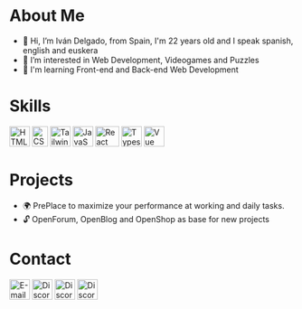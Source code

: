 # About Me
* 👋 Hi, I’m Iván Delgado, from Spain, I'm 22 years old and I speak spanish, english and euskera
* 👀 I’m interested in Web Development, Videogames and Puzzles
* 🧠 I'm learning Front-end and Back-end Web Development

# Skills

<p align="left">
<a href="https://developer.mozilla.org/en-US/docs/Glossary/HTML5" target="_blank" rel="noreferrer"><img src="https://upload.wikimedia.org/wikipedia/commons/thumb/6/61/HTML5_logo_and_wordmark.svg/2048px-HTML5_logo_and_wordmark.svg.png" width="36" height="36" alt="HTML5" /></a>
<a href="https://www.w3.org/TR/CSS/#css" target="_blank" rel="noreferrer"><img src="https://upload.wikimedia.org/wikipedia/commons/thumb/d/d5/CSS3_logo_and_wordmark.svg/1200px-CSS3_logo_and_wordmark.svg.png" width="28" height="36" alt="CSS3" /></a>
<a href="https://tailwindcss.com/" target="_blank" rel="noreferrer"><img src="https://raw.githubusercontent.com/danielcranney/readme-generator/main/public/icons/skills/tailwindcss-colored.svg" width="36" height="36" alt="TailwindCSS" /></a>
<a href="https://developer.mozilla.org/en-US/docs/Web/JavaScript" target="_blank" rel="noreferrer"><img src="https://upload.wikimedia.org/wikipedia/commons/thumb/9/99/Unofficial_JavaScript_logo_2.svg/2048px-Unofficial_JavaScript_logo_2.svg.png" width="36" height="36" alt="JavaScript" /></a>
<a href="https://reactjs.org/" target="_blank" rel="noreferrer"><img src="https://upload.wikimedia.org/wikipedia/commons/thumb/4/47/React.svg/1200px-React.svg.png" width="42" height="36" alt="React" /></a>
<a href="https://www.typescriptlang.org/" target="_blank" rel="noreferrer"><img src="https://upload.wikimedia.org/wikipedia/commons/thumb/4/4c/Typescript_logo_2020.svg/1200px-Typescript_logo_2020.svg.png" width="36" height="36" alt="Typescript" /></a>
<a href="https://vuejs.org/" target="_blank" rel="noreferrer"><img src="https://upload.wikimedia.org/wikipedia/commons/thumb/9/95/Vue.js_Logo_2.svg/2367px-Vue.js_Logo_2.svg.png" width="36" height="36" alt="Vue" /></a>


</p>

# Projects
* 🌍 PrePlace to maximize your performance at working and daily tasks.
* 🔓 OpenForum, OpenBlog and OpenShop as base for new projects

# Contact
<p align="left">
<a href="mailto:ivandelter@outlook.com"><img src="https://cdn.icon-icons.com/icons2/1826/PNG/512/4202011emailgmaillogomailsocialsocialmedia-115677_115624.png" alt="E-mail" width="36" height="36"></a>
<a href="https://github.com/otkashix/"><img src="https://cdn-icons-png.flaticon.com/512/25/25231.png" alt="Discord" width="36" height="36"></a>
<a href="https://discord.com/channels/@me/211553639947436033"><img src="https://creamostuvideo.com/wp-content/uploads/2021/05/discord-logo.png" alt="Discord" width="36" height="36"></a>
<a href="https://es.linkedin.com/in/iv%C3%A1n-delgado-terroso-438b58217"><img src="https://www.google.com/url?sa=i&url=https%3A%2F%2Fwww.flaticon.es%2Ficono-gratis%2Flinkedin_174857&psig=AOvVaw2OyzUCh5X5umTBX3IDx2vD&ust=1677854585299000&source=images&cd=vfe&ved=0CA0QjRxqFwoTCPjCn8a9vf0CFQAAAAAdAAAAABAD" alt="Discord" width="36" height="36"></a>
</p>

<!---
idelter/idelter is a ✨ special ✨ repository because its `README.md` (this file) appears on your GitHub profile.
You can click the Preview link to take a look at your changes.
--->
